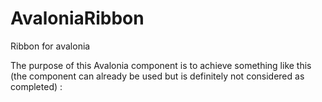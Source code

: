 # AvaloniaRibbon
Ribbon for avalonia

The purpose of this Avalonia component is to achieve something like this (the component can already be used but is definitely not considered as completed) :
